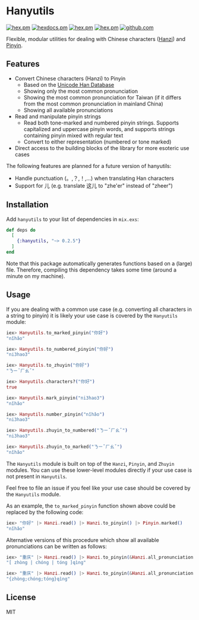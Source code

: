 # Hanyutils

[![hex.pm](https://img.shields.io/hexpm/v/hanyutils.svg)](https://hex.pm/packages/hanyutils)
[![hexdocs.pm](https://img.shields.io/badge/hex-docs-lightgreen.svg)](https://hexdocs.pm/hanyutils/api-reference.html)
[![hex.pm](https://img.shields.io/hexpm/dt/hanyutils.svg)](https://hex.pm/packages/hanyutils)
[![hex.pm](https://img.shields.io/hexpm/l/hanyutils.svg)](https://hex.pm/packages/hanyutils)
[![github.com](https://img.shields.io/github/last-commit/mathsaey/hanyutils.svg)](https://github.com/mathsaey/hanyutils/commits/master)

Flexible, modular utilities for dealing with Chinese characters
([Hanzi](https://en.wikipedia.org/wiki/Chinese_characters])) and
[Pinyin](https://en.wikipedia.org/wiki/Pinyin).

## Features

- Convert Chinese characters (Hanzi) to Pinyin
  - Based on the [Unicode Han Database](http://www.unicode.org/reports/tr38/tr38-27.html)
  - Showing only the most common pronunciation
  - Showing the most common pronunciation for Taiwan (if it differs from the
  most common pronunciation in mainland China)
  - Showing all available pronunciations
- Read and manipulate pinyin strings
  - Read both tone-marked and numbered pinyin strings. Supports capitalized and
  uppercase pinyin words, and supports strings containing pinyin mixed with
  regular text
  - Convert to either representation (numbered or tone marked)
- Direct access to the building blocks of the library for more esoteric use cases

The following features are planned for a future version of hanyutils:

- Handle punctuation (。,？,！,...) when translating Han characters
- Support for 儿 (e.g. translate 这儿 to "zhe'er" instead of "zheer")

## Installation

Add `hanyutils` to your list of dependencies in `mix.exs`:

```elixir
def deps do
  [
    {:hanyutils, "~> 0.2.5"}
  ]
end
```

Note that this package automatically generates functions based on a (large)
file.
Therefore, compiling this dependency takes some time (around a minute on my machine).

## Usage

If you are dealing with a common use case (e.g. converting all characters in a
string to pinyin) it is likely your use case is covered by the `Hanyutils`
module:

```elixir
iex> Hanyutils.to_marked_pinyin("你好")
"nǐhǎo"

iex> Hanyutils.to_numbered_pinyin("你好")
"ni3hao3"

iex> Hanyutils.to_zhuyin("你好")
"ㄋㄧˇㄏㄠˇ"

iex> Hanyutils.characters?("你好")
true

iex> Hanyutils.mark_pinyin("ni3hao3")
"nǐhǎo"

iex> Hanyutils.number_pinyin("nǐhǎo")
"ni3hao3"

iex> Hanyutils.zhuyin_to_numbered("ㄋㄧˇㄏㄠˇ")
"ni3hao3"

iex> Hanyutils.zhuyin_to_marked("ㄋㄧˇㄏㄠˇ")
"nǐhǎo"
```

The `Hanyutils` module is built on top of the `Hanzi`, `Pinyin`, and `Zhuyin` modules.
You can use these lower-level modules directly if your use case is not present in `Hanyutils`.

Feel free to file an issue if you feel like your use case should be covered by the `Hanyutils` module.

As an example, the `to_marked_pinyin` function shown above could be replaced by the following code:

```elixir
iex> "你好" |> Hanzi.read() |> Hanzi.to_pinyin() |> Pinyin.marked()
"nǐhǎo"
```

Alternative versions of this procedure which show all available pronunciations can be written as follows:

```elixir
iex> "重庆" |> Hanzi.read() |> Hanzi.to_pinyin(&Hanzi.all_pronunciations/1) |> Pinyin.marked()
"[ zhòng | chóng | tóng ]qìng"

iex> "重庆" |> Hanzi.read() |> Hanzi.to_pinyin(&Hanzi.all_pronunciations(&1, "{", ";", "}")) |> Pinyin.marked()
"{zhòng;chóng;tóng}qìng"
```

## License

MIT
